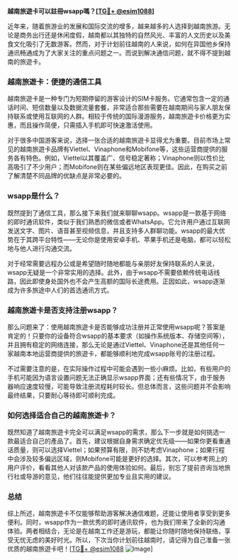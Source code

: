 **越南旅遊卡可以註冊wsapp嗎？[[TG💪+ @esim1088](https://t.me/s/esim1088)]**

近年来，随着旅游业的发展和国际交流的增多，越来越多的人选择到越南旅游。无论是商务出行还是休闲度假，越南都以其独特的自然风光、丰富的人文历史以及美食文化吸引了无数游客。然而，对于计划前往越南的人来说，如何在异国他乡保持通讯畅通成为了大家关注的重点问题之一。而说到解决通信问题，就不得不提到越南的旅遊卡。

### 越南旅遊卡：便捷的通信工具

越南旅遊卡是一种专门为短期停留的游客设计的SIM卡服务。它通常包含一定的通话时间、短信数量以及数据流量套餐，非常适合那些需要在越南期间与家人朋友保持联系或使用互联网的人群。相较于传统的国际漫游服务，越南旅遊卡价格更为实惠，而且操作简便，只需插入手机即可快速激活使用。

对于很多中国游客来说，选择一张合适的越南旅遊卡显得尤为重要。目前市场上常见的越南旅遊卡品牌有Viettel、Vinaphone和Mobifone等，这些运营商提供的服务各有特色。例如，Viettel以其覆盖广、信号稳定著称；Vinaphone则以性价比高吸引了不少用户；而Mobifone则在某些偏远地区表现更佳。因此，在购买之前了解清楚不同品牌的优缺点是非常必要的。

### wsapp是什么？

既然提到了通信工具，那么接下来我们就来聊聊wsapp。wsapp是一款基于网络的即时通讯软件，类似于我们熟悉的微信或者WhatsApp。它允许用户通过互联网发送文字、图片、语音甚至视频信息，并且支持多人群聊功能。wsapp的最大优势在于其跨平台特性——无论你是使用安卓手机、苹果手机还是电脑，都可以轻松地与他人进行沟通交流。

对于经常需要远程办公或是希望随时随地都能与亲朋好友保持联系的人来说，wsapp无疑是一个非常实用的选择。此外，由于wsapp不需要依赖传统电话线路，因此即使身处国外也不会产生高额的国际长途费用。正因如此，wsapp逐渐成为许多旅途中人们的首选通讯方式。

### 越南旅遊卡是否支持注册wsapp？

那么问题来了：使用越南旅遊卡是否能够成功注册并正常使用wsapp呢？答案是肯定的！只要你的设备符合wsapp的基本要求（如操作系统版本、存储空间等），并且拥有稳定的网络连接，那么无论是通过Viettel、Vinaphone还是其他任何一家越南本地运营商提供的旅遊卡，都能够顺利地完成wsapp账号的注册过程。

不过需要注意的是，在实际操作过程中可能会遇到一些小麻烦。比如，有些用户的手机可能因为语言设置问题无法正确显示wsapp界面；还有些情况下，由于服务器响应速度较慢，可能导致注册流程耗时较长。但总体而言，这些问题并不会影响最终结果，只要耐心等待即可顺利完成。

### 如何选择适合自己的越南旅遊卡？

既然知道了越南旅遊卡完全可以满足wsapp的需求，那么下一步就是如何挑选一款最适合自己的產品了。首先，建议根据自身需求确定优先级——如果你更看重通话质量，则可以选择Viettel；如果预算有限，则不妨考虑Vinaphone；如果行程中会涉及较多偏远区域，则Mobifone可能是更好的选择。其次，可以参考网上的用户评价，看看其他人对该款产品的使用体验如何。最后，别忘了提前咨询当地旅行社或导游的意见，他们往往能提供更加专业且实用的建议。

### 总结

综上所述，越南旅遊卡不仅能够帮助游客解决通信难题，还能让使用者享受到更多便利。同时，wsapp作为一款优秀的即时通讯软件，也为我们带来了全新的沟通体验。两者相结合，无论是在越南工作还是游玩，都能让你随时随地保持联络，享受无忧无虑的美好时光。所以，下次当你计划前往越南时，请记得为自己准备一张优质的越南旅遊卡吧！[[TG💪+ @esim1088](https://t.me/s/esim1088) ![Image](https://i.postimg.cc/4NQfJmqS/Snipaste-2025-05-13-00-14-12.png)]